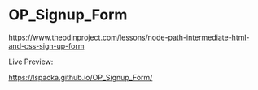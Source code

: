 # OP_Signup_Form

https://www.theodinproject.com/lessons/node-path-intermediate-html-and-css-sign-up-form

Live Preview: 

https://lspacka.github.io/OP_Signup_Form/
